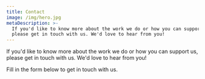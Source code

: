 ```yaml
---
title: Contact
image: /img/hero.jpg
metaDescription: >-
  If you'd like to know more about the work we do or how you can support us,
  please get in touch with us. We'd love to hear from you!
---
```

If you'd like to know more about the work we do or how you can support us, please get in touch with us. We'd love to hear from you!

Fill in the form below to get in touch with us.
